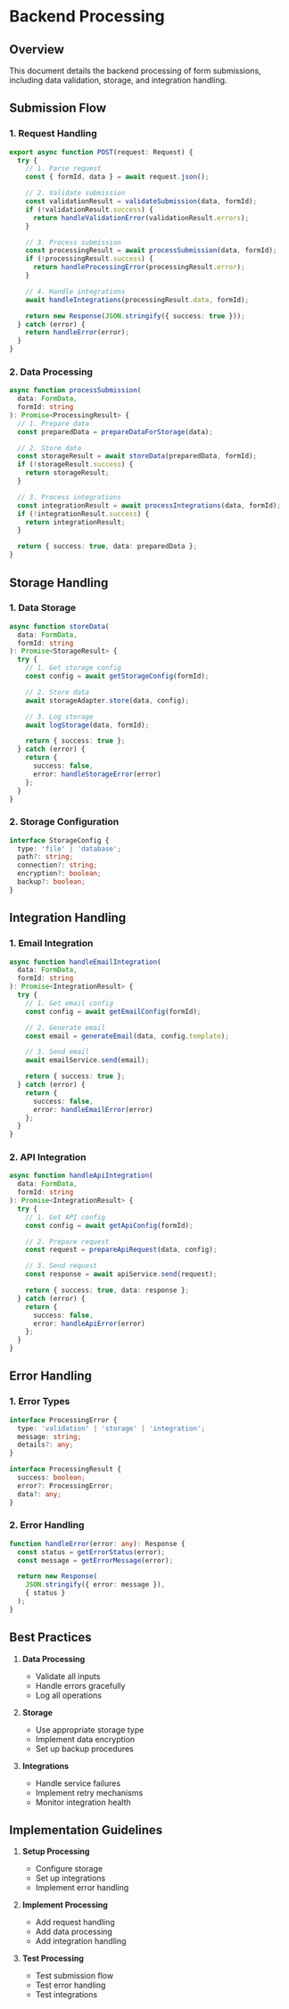 # Backend Processing

## Overview

This document details the backend processing of form submissions, including data validation, storage, and integration handling.

## Submission Flow

### 1. Request Handling
```typescript
export async function POST(request: Request) {
  try {
    // 1. Parse request
    const { formId, data } = await request.json();

    // 2. Validate submission
    const validationResult = validateSubmission(data, formId);
    if (!validationResult.success) {
      return handleValidationError(validationResult.errors);
    }

    // 3. Process submission
    const processingResult = await processSubmission(data, formId);
    if (!processingResult.success) {
      return handleProcessingError(processingResult.error);
    }

    // 4. Handle integrations
    await handleIntegrations(processingResult.data, formId);

    return new Response(JSON.stringify({ success: true }));
  } catch (error) {
    return handleError(error);
  }
}
```

### 2. Data Processing
```typescript
async function processSubmission(
  data: FormData,
  formId: string
): Promise<ProcessingResult> {
  // 1. Prepare data
  const preparedData = prepareDataForStorage(data);

  // 2. Store data
  const storageResult = await storeData(preparedData, formId);
  if (!storageResult.success) {
    return storageResult;
  }

  // 3. Process integrations
  const integrationResult = await processIntegrations(data, formId);
  if (!integrationResult.success) {
    return integrationResult;
  }

  return { success: true, data: preparedData };
}
```

## Storage Handling

### 1. Data Storage
```typescript
async function storeData(
  data: FormData,
  formId: string
): Promise<StorageResult> {
  try {
    // 1. Get storage config
    const config = await getStorageConfig(formId);

    // 2. Store data
    await storageAdapter.store(data, config);

    // 3. Log storage
    await logStorage(data, formId);

    return { success: true };
  } catch (error) {
    return {
      success: false,
      error: handleStorageError(error)
    };
  }
}
```

### 2. Storage Configuration
```typescript
interface StorageConfig {
  type: 'file' | 'database';
  path?: string;
  connection?: string;
  encryption?: boolean;
  backup?: boolean;
}
```

## Integration Handling

### 1. Email Integration
```typescript
async function handleEmailIntegration(
  data: FormData,
  formId: string
): Promise<IntegrationResult> {
  try {
    // 1. Get email config
    const config = await getEmailConfig(formId);

    // 2. Generate email
    const email = generateEmail(data, config.template);

    // 3. Send email
    await emailService.send(email);

    return { success: true };
  } catch (error) {
    return {
      success: false,
      error: handleEmailError(error)
    };
  }
}
```

### 2. API Integration
```typescript
async function handleApiIntegration(
  data: FormData,
  formId: string
): Promise<IntegrationResult> {
  try {
    // 1. Get API config
    const config = await getApiConfig(formId);

    // 2. Prepare request
    const request = prepareApiRequest(data, config);

    // 3. Send request
    const response = await apiService.send(request);

    return { success: true, data: response };
  } catch (error) {
    return {
      success: false,
      error: handleApiError(error)
    };
  }
}
```

## Error Handling

### 1. Error Types
```typescript
interface ProcessingError {
  type: 'validation' | 'storage' | 'integration';
  message: string;
  details?: any;
}

interface ProcessingResult {
  success: boolean;
  error?: ProcessingError;
  data?: any;
}
```

### 2. Error Handling
```typescript
function handleError(error: any): Response {
  const status = getErrorStatus(error);
  const message = getErrorMessage(error);

  return new Response(
    JSON.stringify({ error: message }),
    { status }
  );
}
```

## Best Practices

1. **Data Processing**
   - Validate all inputs
   - Handle errors gracefully
   - Log all operations

2. **Storage**
   - Use appropriate storage type
   - Implement data encryption
   - Set up backup procedures

3. **Integrations**
   - Handle service failures
   - Implement retry mechanisms
   - Monitor integration health

## Implementation Guidelines

1. **Setup Processing**
   - Configure storage
   - Set up integrations
   - Implement error handling

2. **Implement Processing**
   - Add request handling
   - Add data processing
   - Add integration handling

3. **Test Processing**
   - Test submission flow
   - Test error handling
   - Test integrations 